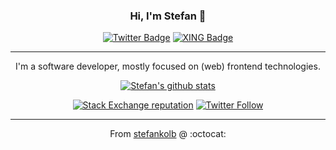 <div align="center">

  ### Hi, I'm Stefan 👋

  [![Twitter Badge](https://img.shields.io/badge/-Twitter-1ca0f1?style=flat-square&labelColor=1ca0f1&logo=twitter&logoColor=white&link=https://twitter.com/stefan_kolb)](https://twitter.com/stefan_kolb)
  [![XING Badge](https://img.shields.io/badge/-XING-006567?style=flat-square&labelColor=006567&logo=xing&logoColor=white&link=https://www.xing.com/profile/Stefan_Kolb28)](https://www.xing.com/profile/Stefan_Kolb28)

  ---

  I'm a software developer, mostly focused on (web) frontend technologies.


  [![Stefan's github stats](https://github-readme-stats.vercel.app/api?username=stefankolb&show_icons=true&theme=gruvbox)](https://github.com/stefankolb)

  [![Stack Exchange reputation](https://img.shields.io/stackexchange/stackoverflow/r/3917816?label=stackoverflow&logo=stackoverflow)](https://stackoverflow.com/users/3917816/stefan)
  [![Twitter Follow](https://img.shields.io/twitter/follow/stefan_kolb?label=twitter&style=social)](https://twitter.com/stefan_kolb)

  ---

  From [stefankolb](https://github.com/stefankolb) @ :octocat:

</div>

<!--
**stefankolb/stefankolb** is a ✨ _special_ ✨ repository because its `README.md` (this file) appears on your GitHub profile.

Here are some ideas to get you started:

- 🔭 I’m currently working on ...
- 🌱 I’m currently learning ...
- 👯 I’m looking to collaborate on ...
- 🤔 I’m looking for help with ...
- 💬 Ask me about ...
- 📫 How to reach me: ...
- 😄 Pronouns: ...
- ⚡ Fun fact: ...
-->
